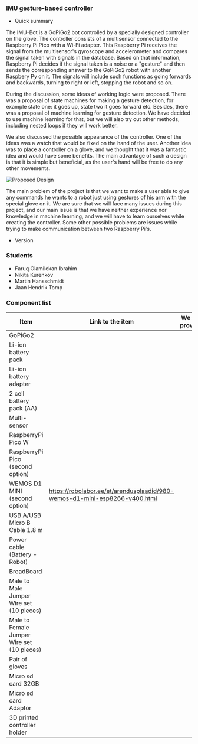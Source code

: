 ### IMU gesture-based controller ###

* Quick summary

The IMU-Bot is a GoPiGo2 bot controlled by a specially designed controller on the glove. The controller consists of a multisensor connected to the Raspberry Pi Pico with a Wi-Fi adapter. This Raspberry Pi receives the signal from the multisensor's gyroscope and accelerometer and compares the signal taken with signals in the database. Based on that information, Raspberry Pi decides if the signal taken is a noise or a "gesture" and then sends the corresponding answer to the GoPiGo2 robot with another Raspbery Py on it. The signals will include such functions as going forwards and backwards, turning to right or left, stopping the robot and so on. 

During the discussion, some ideas of working logic were proposed. There was a proposal of state machines for making a gesture detection, for example state one: it goes up, state two it goes forward etc. Besides, there was a proposal of machine learning for gesture detection. We have decided to use machine learning for that, but we will also try out other methods, including nested loops if they will work better.

We also discussed the possible appearance of the controller. One of the ideas was a watch that would be fixed on the hand of the user. Another idea was to place a controller on a glove, and we thought that it was a fantastic idea and would have some benefits. The main advantage of such a design is that it is simple but beneficial, as the user's hand will be free to do any other movements.

![Proposed Design](https://media.discordapp.net/attachments/1168278483001167962/1171891347658121226/image.png?ex=655e53dd&is=654bdedd&hm=91855279dc52a2531733ea7d6eb7d27acd287d0be12d879f87717669132bc7c7&=&width=1013&height=670)

The main problem of the project is that we want to make a user able to give any commands he wants to a robot just using gestures of his arm with the special glove on it.
We are sure that we will face many issues during this project, and our main issue is that we have neither experience nor knowledge in machine learning, and we will have to learn ourselves while creating the controller. Some other possible problems are issues while trying to make communication between two Raspberry Pi's.

* Version

### Students ###

* Faruq Olamilekan Ibrahim
* Nikita Kurenkov
* Martin Hansschmidt
* Jaan Hendrik Tomp

### Component list ###

| Item | Link to the item | We will provide | Need from instructors | 3D print | Total |
| ---- | ---------------- | --------------: | --------------------: | -------: | :---: | 
| GoPiGo2 |  | 0 | 1 | 0 | 1 |
| Li-ion battery pack |  | 0 | 1 | 0 | 1 |
| Li-ion battery adapter |  | 0 | 1 | 0 | 1 |
| 2 cell battery pack (AA) |  | 0 | 1 | 0 | 1 |
| Multi-sensor |  | 0 | 1 | 0 | 1 |
| RaspberryPi Pico W |  | 0 | 1 | 0 | 1 |
| RaspberryPi Pico (second option) |  | 0 | 1 | 0 | 1 |
| WEMOS D1 MINI (second option) | https://robolabor.ee/et/arendusplaadid/980-wemos-d1-mini-esp8266-v400.html | 0 | 1 | 0 | 1 |
| USB A/USB Micro B Cable 1.8 m |  | 0 | 1 | 0 | 1 |
| Power cable (Battery - Robot) |  | 0 | 1 | 0 | 1 |
| BreadBoard |  | 0 | 1 | 0 | 1 |
| Male to Male Jumper Wire set (10 pieces) |  | 0 | 1 | 0 | 1 |
| Male to Female Jumper Wire set (10 pieces) |  | 0 | 1 | 0 | 1 |
| Pair of gloves |  | 1 | 0 | 0 | 1 |
| Micro sd card 32GB |  | 0 | 1 | 0 | 1 |
| Micro sd card Adaptor |  | 0 | 1 | 0 | 1 |
| 3D printed controller holder |  | 0 | 0 | 1 | 1 |
